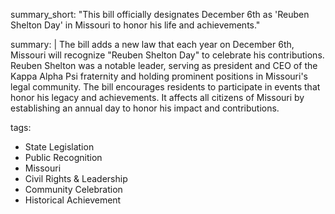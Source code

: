 summary_short: "This bill officially designates December 6th as 'Reuben Shelton Day' in Missouri to honor his life and achievements."

summary: |
  The bill adds a new law that each year on December 6th, Missouri will recognize "Reuben Shelton Day" to celebrate his contributions. Reuben Shelton was a notable leader, serving as president and CEO of the Kappa Alpha Psi fraternity and holding prominent positions in Missouri's legal community. The bill encourages residents to participate in events that honor his legacy and achievements. It affects all citizens of Missouri by establishing an annual day to honor his impact and contributions.

tags:
  - State Legislation
  - Public Recognition
  - Missouri
  - Civil Rights & Leadership
  - Community Celebration
  - Historical Achievement
